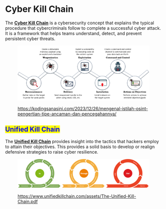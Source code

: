 # Cyber Kill Chain

The [**Cyber Kill Chain**](https://www.lockheedmartin.com/en-us/capabilities/cyber/cyber-kill-chain.html) is a cybersecurity concept that explains the typical procedure that cybercriminals follow to complete a successful cyber attack. It is a framework that helps teams understand, detect, and prevent persistent cyber threats.

<figure><img src="../../.gitbook/assets/image (15) (1) (1) (1).png" alt=""><figcaption><p><a href="https://kodingsanasini.com/2023/12/26/mengenal-istilah-osint-pengertian-tipe-ancaman-dan-pencegahannya/">https://kodingsanasini.com/2023/12/26/mengenal-istilah-osint-pengertian-tipe-ancaman-dan-pencegahannya/</a></p></figcaption></figure>

## <mark style="color:blue;">Unified Kill Chain</mark> <a href="#pillar_content_1" id="pillar_content_1"></a>

The [**Unified Kill Chain**](https://www.unifiedkillchain.com/) provides insight into the tactics that hackers employ to attain their objectives. This provides a solid basis to develop or realign defensive strategies to raise cyber resilience.

<figure><img src="../../.gitbook/assets/image (6) (1) (1) (1).png" alt=""><figcaption><p><a href="https://www.unifiedkillchain.com/assets/The-Unified-Kill-Chain.pdf">https://www.unifiedkillchain.com/assets/The-Unified-Kill-Chain.pdf</a></p></figcaption></figure>

